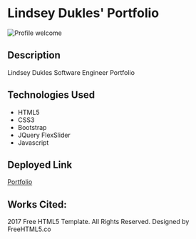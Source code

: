 # Lindsey Dukles' Portfolio


<img src="https://i.imgur.com/eO53u1Q.pngg" alt="Profile welcome"/>

## Description
Lindsey Dukles Software Engineer Portfolio


## <a name="technologiesused"></a>Technologies Used
* HTML5
* CSS3
* Bootstrap
* JQuery FlexSlider
* Javascript

## <a name="deployment"></a>Deployed Link
[Portfolio](https://lindsey-dukles-portfolio.netlify.app/)


## Works Cited:
2017 Free HTML5 Template. All Rights Reserved.
Designed by FreeHTML5.co